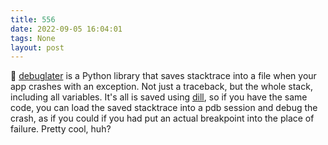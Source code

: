 ```yaml
---
title: 556
date: 2022-09-05 16:04:01
tags: None
layout: post
---
```


🐍 [debuglater](https://github.com/ploomber/debuglater) is a Python library that saves stacktrace into a file when your app crashes with an exception. Not just a traceback, but the whole stack, including all variables. It's all is saved using [dill](https://github.com/uqfoundation/dill), so if you have the same code, you can load the saved stacktrace into a pdb session and debug the crash, as if you could if you had put an actual breakpoint into the place of failure. Pretty cool, huh?
